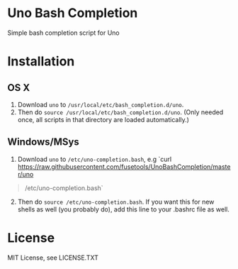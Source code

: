 # Uno Bash Completion

Simple bash completion script for Uno

# Installation

## OS X
1. Download `uno` to `/usr/local/etc/bash_completion.d/uno`. 
2. Then do `source /usr/local/etc/bash_completion.d/uno`. (Only needed once, all scripts in that directory are loaded automatically.)

## Windows/MSys
1. Download `uno` to `/etc/uno-completion.bash`, e.g `curl https://raw.githubusercontent.com/fusetools/UnoBashCompletion/master/uno
 > /etc/uno-completion.bash`
2. Then do `source /etc/uno-completion.bash`. If you want this for new shells as well (you probably do), add this line to your .bashrc file as well.

# License
MIT License, see LICENSE.TXT
